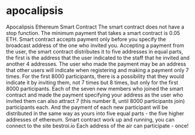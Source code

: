 # apocalipsis
Apocalipsis Ethereum Smart Contract
The smart contract does not have a stop function.
The minimum payment that takes a smart contract is 0.05 ETH.
Smart contract accepts payment only before you specify the broadcast address of the one who invited you.
Accepting a payment from the user, the smart contract distributes it to five addresses in equal parts,
the first is the address that the user indicated to the staff that he invited and another 4 addresses.
The user who made the payment may be an address that other users will indicate when registering and making 
a payment only 7 times.
For the first 8000 participants, there is a possibility that they would indicate it by inviting them, 
not 7 times but 8 times, but only for the first 8000 participants.
Each of the seven new members who joined the smart contract and made the payment specifying your 
address as the user who invited them can also attract 7 (this number 8, until 8000 participants join) 
participants each. And the payment of each new participant will be distributed in the same way as yours 
into five equal parts - the five higher addresses of ethereum.
Smart contract work up and running, you can connect to the site bestroi.io
Each address of the air can participate - once!
